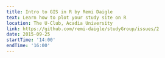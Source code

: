 ```yaml
---
title: Intro to GIS in R by Remi Daigle
text: Learn how to plot your study site on R
location: The U-Club, Acadia University
link: https://github.com/remi-daigle/studyGroup/issues/2
date: 2015-09-25
startTime: '14:00'
endTime: '16:00'
---
```

